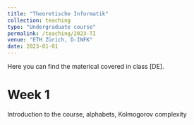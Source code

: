 ```yaml
---
title: "Theoretische Informatik"
collection: teaching
type: "Undergraduate course"
permalink: /teaching/2023-TI
venue: "ETH Zürich, D-INFK"
date: 2023-01-01
---
```


Here you can find the materical covered in class [DE].

Week 1
======

Introduction to the course, alphabets, Kolmogorov complexity
